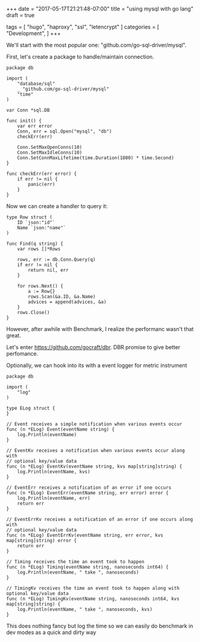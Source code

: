 +++
date = "2017-05-17T21:21:48-07:00"
title = "using mysql with go lang"
draft = true

tags = [ "hugo", "haproxy", "ssl", "letencrypt" ]
categories = [
  "Development",
]
+++

We'll start with the most popular one: "github.com/go-sql-driver/mysql". 

First, let's create a package to handle/maintain connection.


```
package db

import (
	"database/sql"
	_ "github.com/go-sql-driver/mysql"
	"time"
)

var Conn *sql.DB

func init() {
	var err error
	Conn, err = sql.Open("mysql", "db")
	checkErr(err)

	Conn.SetMaxOpenConns(10)
	Conn.SetMaxIdleConns(10)
	Conn.SetConnMaxLifetime(time.Duration(1800) * time.Second)
}

func checkErr(err error) {
	if err != nil {
		panic(err)
	}
}
```

Now we can create a handler to query it:

```
type Row struct (
	ID `json:"id"`
	Name `json:"name"`
)

func Find(q string) {
	var rows []*Rows

	rows, err := db.Conn.Query(q)
	if err != nil {
		return nil, err
	}

	for rows.Next() {
		a := Row{}
		rows.Scan(&a.ID, &a.Name)
		advices = append(advices, &a)
	}
	rows.Close()
}
```

However, after awhile with Benchmark, I realize the performanc wasn't that great.

Let's enter https://github.com/gocraft/dbr. DBR promise to give better perfomance.


Optionally, we can hook into its with a event logger for metric
instrument

```
package db

import (
	"log"
)

type ELog struct {
}

// Event receives a simple notification when various events occur
func (n *ELog) Event(eventName string) {
	log.Println(eventName)
}

// EventKv receives a notification when various events occur along with
// optional key/value data
func (n *ELog) EventKv(eventName string, kvs map[string]string) {
	log.Println(eventName, kvs)
}

// EventErr receives a notification of an error if one occurs
func (n *ELog) EventErr(eventName string, err error) error {
	log.Println(eventName, err)
	return err
}

// EventErrKv receives a notification of an error if one occurs along with
// optional key/value data
func (n *ELog) EventErrKv(eventName string, err error, kvs map[string]string) error {
	return err
}

// Timing receives the time an event took to happen
func (n *ELog) Timing(eventName string, nanoseconds int64) {
	log.Println(eventName, " take ", nanoseconds)
}

// TimingKv receives the time an event took to happen along with optional key/value data
func (n *ELog) TimingKv(eventName string, nanoseconds int64, kvs map[string]string) {
	log.Println(eventName, " take ", nanoseconds, kvs)
}
```

This does nothing fancy but log the time so we can easily do benchmark in dev modes as a quick and dirty way


